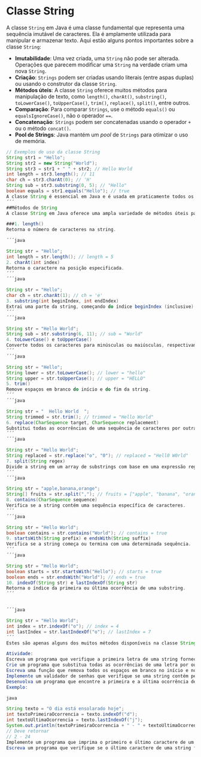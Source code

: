 # Classe String

A classe `String` em Java é uma classe fundamental que representa uma sequência imutável de caracteres. Ela é amplamente utilizada para manipular e armazenar texto. Aqui estão alguns pontos importantes sobre a classe `String`:

- **Imutabilidade**: Uma vez criada, uma `String` não pode ser alterada. Operações que parecem modificar uma `String` na verdade criam uma nova `String`.
- **Criação**: `Strings` podem ser criadas usando literais (entre aspas duplas) ou usando o construtor da classe `String`.
- **Métodos úteis**: A classe `String` oferece muitos métodos para manipulação de texto, como `length()`, `charAt()`, `substring()`, `toLowerCase()`, `toUpperCase()`, `trim()`, `replace()`, `split()`, entre outros.
- **Comparação**: Para comparar `Strings`, use o método `equals()` ou `equalsIgnoreCase()`, não o operador `==`.
- **Concatenação**: `Strings` podem ser concatenadas usando o operador `+` ou o método `concat()`.
- **Pool de Strings**: Java mantém um *pool* de `Strings` para otimizar o uso de memória.

```java
// Exemplos de uso da classe String
String str1 = "Hello";
String str2 = new String("World");
String str3 = str1 + " " + str2; // Hello World
int length = str3.length(); // 11
char ch = str3.charAt(0); // 'H'
String sub = str3.substring(0, 5); // "Hello"
boolean equals = str1.equals("Hello"); // true
A classe String é essencial em Java e é usada em praticamente todos os programas para manipulação de texto.
´´´
##Métodos de String
A classe String em Java oferece uma ampla variedade de métodos úteis para manipulação e análise de strings. Aqui estão alguns dos métodos mais comumente utilizados, com exemplos:

###1. length()
Retorna o número de caracteres na string.

´´´java

String str = "Hello";
int length = str.length(); // length = 5
2. charAt(int index)
Retorna o caractere na posição especificada.
´´´
´´´java

String str = "Hello";
char ch = str.charAt(1); // ch = 'e'
3. substring(int beginIndex, int endIndex)
Extrai uma parte da string, começando do índice beginIndex (inclusive) até endIndex (exclusive).
´´´
´´´java

String str = "Hello World";
String sub = str.substring(6, 11); // sub = "World"
4. toLowerCase() e toUpperCase()
Converte todos os caracteres para minúsculas ou maiúsculas, respectivamente.
´´´
´´´java

String str = "Hello";
String lower = str.toLowerCase(); // lower = "hello"
String upper = str.toUpperCase(); // upper = "HELLO"
5. trim()
Remove espaços em branco do início e do fim da string.
´´´
´´´java

String str = "  Hello World  ";
String trimmed = str.trim(); // trimmed = "Hello World"
6. replace(CharSequence target, CharSequence replacement)
Substitui todas as ocorrências de uma sequência de caracteres por outra.
´´´
´´´java

String str = "Hello World";
String replaced = str.replace("o", "0"); // replaced = "Hell0 W0rld"
7. split(String regex)
Divide a string em um array de substrings com base em uma expressão regular.
´´´
´´´java

String str = "apple,banana,orange";
String[] fruits = str.split(","); // fruits = ["apple", "banana", "orange"]
8. contains(CharSequence sequence)
Verifica se a string contém uma sequência específica de caracteres.
´´´
´´´java

String str = "Hello World";
boolean contains = str.contains("World"); // contains = true
9. startsWith(String prefix) e endsWith(String suffix)
Verifica se a string começa ou termina com uma determinada sequência.
´´´
´´´java

String str = "Hello World";
boolean starts = str.startsWith("Hello"); // starts = true
boolean ends = str.endsWith("World"); // ends = true
10. indexOf(String str) e lastIndexOf(String str)
Retorna o índice da primeira ou última ocorrência de uma substring.
´´´


´´´java

String str = "Hello World";
int index = str.indexOf("o"); // index = 4
int lastIndex = str.lastIndexOf("o"); // lastIndex = 7
´´´
Estes são apenas alguns dos muitos métodos disponíveis na classe String. Cada método tem sua utilidade específica e pode ser combinado com outros para realizar operações complexas de manipulação de strings em ´´´java´´´.

Atividade:
Escreva um programa que verifique a primeira letra de uma string fornecida pelo usuário, usando o método charAt().
Crie um programa que substitua todas as ocorrências de uma letra por outra em uma string, usando o método replace().
Escreva uma função que remova todos os espaços em branco no início e no final de uma string.
Implemente um validador de senhas que verifique se uma string contém pelo menos 8 caracteres, usando o método length().
Desenvolva um programa que encontre a primeira e a última ocorrência de uma letra em uma frase, usando os métodos indexOf() e lastIndexOf().
Exemplo:

java

String texto = "O dia está ensolarado hoje";
int textoPrimeiraOcorrencia = texto.indexOf("d");
int textoUltimaOcorrencia = texto.lastIndexOf("j");
System.out.println(textoPrimeiraOcorrencia + " - " + textoUltimaOcorrencia);
// Deve retornar
// 2 - 24
Implemente um programa que imprima o primeiro e último caractere de um texto digitado pelo usuário.
Escreva um programa que verifique se o último caractere de uma string fornecida pelo usuário é ".".